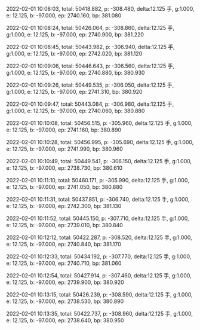 2022-02-01 10:08:03, total: 50418.882, p: -308.480, delta:12.125 手, g:1.000, e: 12.125, b: -97.000, ep: 2740.160, bp: 381.080

2022-02-01 10:08:24, total: 50426.064, p: -308.860, delta:12.125 手, g:1.000, e: 12.125, b: -97.000, ep: 2740.900, bp: 381.220

2022-02-01 10:08:45, total: 50443.982, p: -306.940, delta:12.125 手, g:1.000, e: 12.125, b: -97.000, ep: 2742.020, bp: 381.120

2022-02-01 10:09:06, total: 50446.643, p: -306.560, delta:12.125 手, g:1.000, e: 12.125, b: -97.000, ep: 2740.880, bp: 380.930

2022-02-01 10:09:26, total: 50449.535, p: -306.050, delta:12.125 手, g:1.000, e: 12.125, b: -97.000, ep: 2741.310, bp: 380.920

2022-02-01 10:09:47, total: 50443.084, p: -306.980, delta:12.125 手, g:1.000, e: 12.125, b: -97.000, ep: 2740.060, bp: 380.880

2022-02-01 10:10:08, total: 50456.515, p: -305.960, delta:12.125 手, g:1.000, e: 12.125, b: -97.000, ep: 2741.160, bp: 380.890

2022-02-01 10:10:28, total: 50456.995, p: -305.690, delta:12.125 手, g:1.000, e: 12.125, b: -97.000, ep: 2741.990, bp: 380.960

2022-02-01 10:10:49, total: 50449.541, p: -306.150, delta:12.125 手, g:1.000, e: 12.125, b: -97.000, ep: 2738.730, bp: 380.610

2022-02-01 10:11:10, total: 50460.171, p: -305.990, delta:12.125 手, g:1.000, e: 12.125, b: -97.000, ep: 2741.050, bp: 380.880

2022-02-01 10:11:31, total: 50437.851, p: -306.740, delta:12.125 手, g:1.000, e: 12.125, b: -97.000, ep: 2742.300, bp: 381.130

2022-02-01 10:11:52, total: 50445.150, p: -307.710, delta:12.125 手, g:1.000, e: 12.125, b: -97.000, ep: 2739.010, bp: 380.840

2022-02-01 10:12:12, total: 50422.287, p: -308.520, delta:12.125 手, g:1.000, e: 12.125, b: -97.000, ep: 2740.840, bp: 381.170

2022-02-01 10:12:33, total: 50434.192, p: -307.770, delta:12.125 手, g:1.000, e: 12.125, b: -97.000, ep: 2740.710, bp: 381.060

2022-02-01 10:12:54, total: 50427.914, p: -307.460, delta:12.125 手, g:1.000, e: 12.125, b: -97.000, ep: 2739.900, bp: 380.920

2022-02-01 10:13:15, total: 50426.239, p: -308.590, delta:12.125 手, g:1.000, e: 12.125, b: -97.000, ep: 2738.530, bp: 380.890

2022-02-01 10:13:35, total: 50422.737, p: -308.960, delta:12.125 手, g:1.000, e: 12.125, b: -97.000, ep: 2738.640, bp: 380.950